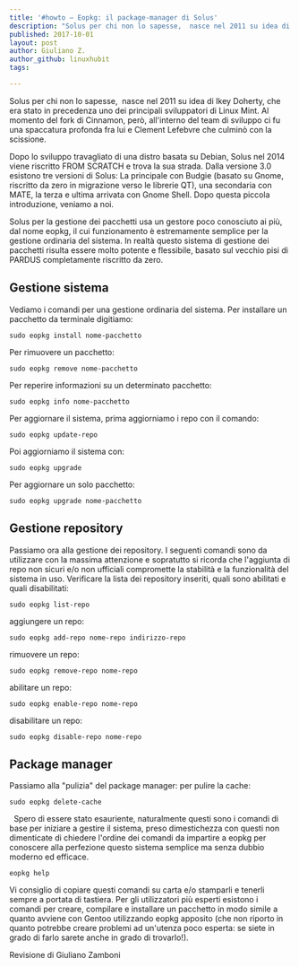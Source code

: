 ```yaml
---
title: '#howto – Eopkg: il package-manager di Solus'
description: "Solus per chi non lo sapesse,  nasce nel 2011 su idea di Ikey Doherty, che era stato in precedenza uno dei.."
published: 2017-10-01
layout: post
author: Giuliano Z.
author_github: linuxhubit
tags:

---
```

Solus per chi non lo sapesse,  nasce nel 2011 su idea di Ikey Doherty, che era stato in precedenza uno dei principali sviluppatori di Linux Mint. Al momento del fork di Cinnamon, però, all'interno del team di sviluppo ci fu una spaccatura profonda fra lui e Clement Lefebvre che culminò con la scissione.

Dopo lo sviluppo travagliato di una distro basata su Debian, Solus nel 2014 viene riscritto FROM SCRATCH e trova la sua strada. Dalla versione 3.0 esistono tre versioni di Solus: La principale con Budgie (basato su Gnome, riscritto da zero in migrazione verso le librerie QT), una secondaria con MATE, la terza e ultima arrivata con Gnome Shell. Dopo questa piccola introduzione, veniamo a noi.

Solus per la gestione dei pacchetti usa un gestore poco conosciuto ai più, dal nome eopkg, il cui funzionamento è estremamente semplice per la gestione ordinaria del sistema. In realtà questo sistema di gestione dei pacchetti risulta essere molto potente e flessibile, basato sul vecchio pisi di PARDUS completamente riscritto da zero.

## Gestione sistema

Vediamo i comandi per una gestione ordinaria del sistema. Per installare un pacchetto da terminale digitiamo:

    sudo eopkg install nome-pacchetto

Per rimuovere un pacchetto:

    sudo eopkg remove nome-pacchetto

Per reperire informazioni su un determinato pacchetto:

    sudo eopkg info nome-pacchetto

Per aggiornare il sistema, prima aggiorniamo i repo con il comando:

    sudo eopkg update-repo

Poi aggiorniamo il sistema con:

    sudo eopkg upgrade

Per aggiornare un solo pacchetto:

    sudo eopkg upgrade nome-pacchetto

## Gestione repository

Passiamo ora alla gestione dei repository. I seguenti comandi sono da utilizzare con la massima attenzione e sopratutto si ricorda che l'aggiunta di repo non sicuri e/o non ufficiali compromette la stabilità e la funzionalità del sistema in uso. Verificare la lista dei repository inseriti, quali sono abilitati e quali disabilitati:

    sudo eopkg list-repo

aggiungere un repo:

    sudo eopkg add-repo nome-repo indirizzo-repo

rimuovere un repo:

    sudo eopkg remove-repo nome-repo

abilitare un repo:

    sudo eopkg enable-repo nome-repo

disabilitare un repo:

    sudo eopkg disable-repo nome-repo

## Package manager

Passiamo alla "pulizia" del package manager: per pulire la cache:

    sudo eopkg delete-cache

  Spero di essere stato esauriente, naturalmente questi sono i comandi di base per iniziare a gestire il sistema, preso dimestichezza con questi non dimenticate di chiedere l'ordine dei comandi da impartire a eopkg per conoscere alla perfezione questo sistema semplice ma senza dubbio moderno ed efficace.

    eopkg help

Vi consiglio di copiare questi comandi su carta e/o stamparli e tenerli sempre a portata di tastiera. Per gli utilizzatori più esperti esistono i comandi per creare, compilare e installare un pacchetto in modo simile a quanto avviene con Gentoo utilizzando eopkg apposito (che non riporto in quanto potrebbe creare problemi ad un'utenza poco esperta: se siete in grado di farlo sarete anche in grado di trovarlo!).  

Revisione di Giuliano Zamboni